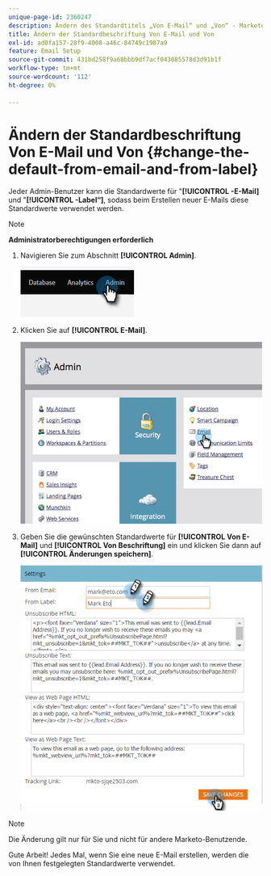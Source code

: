 ```yaml
---
unique-page-id: 2360247
description: Ändern des Standardtitels „Von E-Mail“ und „Von“ - Marketo-Dokumente - Produktdokumentation
title: Ändern der Standardbeschriftung Von E-Mail und Von
exl-id: ad0fa157-28f9-4008-a46c-84749c1987a9
feature: Email Setup
source-git-commit: 431bd258f9a68bbb9df7acf043085578d3d91b1f
workflow-type: tm+mt
source-wordcount: '112'
ht-degree: 0%

---
```


# Ändern der Standardbeschriftung Von E-Mail und Von {#change-the-default-from-email-and-from-label}

Jeder Admin-Benutzer kann die Standardwerte für &quot;**[!UICONTROL -E-Mail]** und &quot;**[!UICONTROL -Label“]**, sodass beim Erstellen neuer E-Mails diese Standardwerte verwendet werden.

>[!NOTE]
>
>**Administratorberechtigungen erforderlich**

1. Navigieren Sie zum Abschnitt **[!UICONTROL Admin]**.

   ![](assets/change-the-default-from-email-and-from-label-1.png)

1. Klicken Sie auf **[!UICONTROL E-Mail]**.

   ![](assets/change-the-default-from-email-and-from-label-2.png)

1. Geben Sie die gewünschten Standardwerte für **[!UICONTROL Von E-Mail]** und **[!UICONTROL Von Beschriftung]** ein und klicken Sie dann auf **[!UICONTROL Änderungen speichern]**.

   ![](assets/change-the-default-from-email-and-from-label-3.png)

>[!NOTE]
>
>Die Änderung gilt nur für Sie und nicht für andere Marketo-Benutzende.

Gute Arbeit! Jedes Mal, wenn Sie eine neue E-Mail erstellen, werden die von Ihnen festgelegten Standardwerte verwendet.
